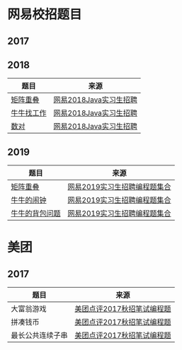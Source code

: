 # 网易校招题目
## 2017
## 2018
|题目|来源|
|------|------|
|[矩阵重叠](new-coder\campus\netease\2018\RectangularOverlap.md)|[网易2018Java实习生招聘](https://www.nowcoder.com/test/9763997/summary)|
|[牛牛找工作](new-coder\campus\netease\2018\FindWork.md)|[网易2018Java实习生招聘](https://www.nowcoder.com/questionTerminal/5e1b251c90ba4e6982cb349076ed4449)|
|[数对](new-coder\campus\netease\2018\NumberPair.md)|[网易2018Java实习生招聘](https://www.nowcoder.com/questionTerminal/32d1c4f18d144b6e9eb1e13481f717c5)|
## 2019
|题目|来源|
|------|------|
|[矩阵重叠](new-coder\campus\netease\2018\RectangularOverlap.md)|[网易2019实习生招聘编程题集合](https://www.nowcoder.com/test/9763997/summary)|
|[牛牛的闹钟](new-coder\campus\netease\2018\NiuniuAlarmClock.md)|[网易2019实习生招聘编程题集合](https://www.nowcoder.com/test/9763997/summary)|
|[牛牛的背包问题](new-coder\campus\netease\2018\NiuniuBackpackProblem.md)|[网易2019实习生招聘编程题集合](https://www.nowcoder.com/test/9763997/summary)|

# 美团
## 2017
|题目|来源|
|------|------|
|大富翁游戏|[美团点评2017秋招笔试编程题](https://www.nowcoder.com/question/next?pid=5583018&qid=105232&tid=21560304)|
|拼凑钱币|[美团点评2017秋招笔试编程题](https://www.nowcoder.com/questionTerminal/178b912722ac42a2865057a66d4e7de2)|
|最长公共连续子串|[美团点评2017秋招笔试编程题](https://www.nowcoder.com/questionTerminal/b1112516673e463c9ed8943ae96e53f6)|
